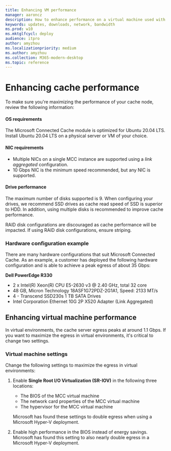 ```yaml
---
title: Enhancing VM performance
manager: aaroncz
description: How to enhance performance on a virtual machine used with Microsoft Connected Cache for ISPs
keywords: updates, downloads, network, bandwidth
ms.prod: w10
ms.mktglfcycl: deploy
audience: itpro
author: amyzhou
ms.localizationpriority: medium
ms.author: amyzhou
ms.collection: M365-modern-desktop
ms.topic: reference
---
```


# Enhancing cache performance

To make sure you're maximizing the performance of your cache node, review the following information:

#### OS requirements

The Microsoft Connected Cache module is optimized for Ubuntu 20.04 LTS. Install Ubuntu 20.04 LTS on a physical server or VM of your choice.

#### NIC requirements

- Multiple NICs on a single MCC instance are supported using a *link aggregated* configuration.
- 10 Gbps NIC is the minimum speed recommended, but any NIC is supported.

#### Drive performance

The maximum number of disks supported is 9. When configuring your drives, we recommend SSD drives as cache read speed of SSD is superior to HDD. In addition, using multiple disks is recommended to improve cache performance. 

RAID disk configurations are discouraged as cache performance will be impacted. If using RAID disk configurations, ensure striping.

### Hardware configuration example

There are many hardware configurations that suit Microsoft Connected Cache. As an example, a customer has deployed the following hardware configuration and is able to achieve a peak egress of about 35 Gbps:

**Dell PowerEdge R330**

- 2 x Intel(R) Xeon(R) CPU E5-2630 v3 @ 2.40 GHz, total 32 core
- 48 GB, Micron Technology 18ASF1G72PDZ-2G1A1, Speed: 2133 MT/s
- 4 - Transcend SSD230s 1 TB SATA Drives
- Intel Corporation Ethernet 10G 2P X520 Adapter (Link Aggregated)

## Enhancing virtual machine performance

In virtual environments, the cache server egress peaks at around 1.1 Gbps. If you want to maximize the egress in virtual environments, it's critical to change two settings.

### Virtual machine settings

Change the following settings to maximize the egress in virtual environments:

1. Enable **Single Root I/O Virtualization (SR-IOV)** in the following three locations:

    - The BIOS of the MCC virtual machine
    - The network card properties of the MCC virtual machine
    - The hypervisor for the MCC virtual machine

    Microsoft has found these settings to double egress when using a Microsoft Hyper-V deployment.

2. Enable high performance in the BIOS instead of energy savings. Microsoft has found this setting to also nearly double egress in a Microsoft Hyper-V deployment.


